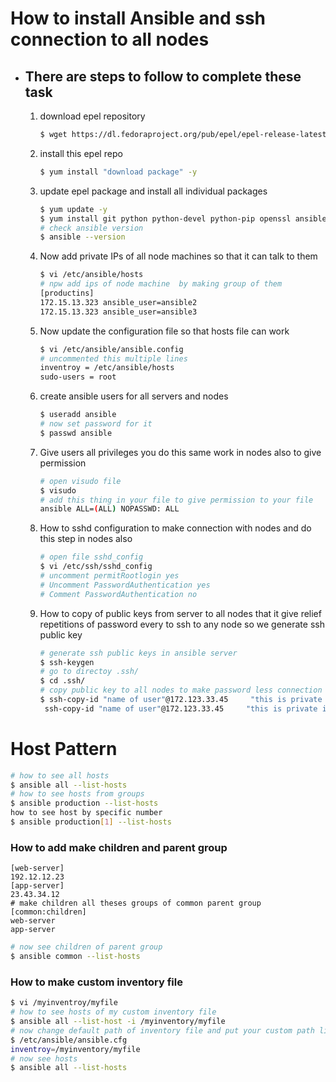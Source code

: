 

# How to install Ansible and ssh connection to all nodes

- ## There are steps to follow to complete these task

  1. download epel repository

     ```bash
     $ wget https://dl.fedoraproject.org/pub/epel/epel-release-latest-7.noarch.rpm
     ```

  2. install this epel repo

     ```bash
     $ yum install "download package" -y
     ```

  3. update epel package and install all individual packages

     ```bash
     $ yum update -y
     $ yum install git python python-devel python-pip openssl ansible -y
     # check ansible version
     $ ansible --version
     ```
     
  4. Now add private IPs of all node machines so that it can talk to them

     ```bash
     $ vi /etc/ansible/hosts
     # npw add ips of node machine  by making group of them
     [productins]
     172.15.13.323 ansible_user=ansible2
     172.15.13.323 ansible_user=ansible3
     ```
     
  5. Now update the configuration file so that hosts file can work

     ```bash
     $ vi /etc/ansible/ansible.config
     # uncommented this multiple lines
     inventroy = /etc/ansible/hosts
     sudo-users = root
     ```

  6. create ansible users  for all servers and nodes

     ```bash
     $ useradd ansible
     # now set password for it
     $ passwd ansible
     ```
     
  7. Give users all privileges you do this same work in nodes also to give permission
  
     ```bash
     # open visudo file
     $ visudo
     # add this thing in your file to give permission to your file
     ansible ALL=(ALL) NOPASSWD: ALL 
     ```
  
  8. How to sshd configuration to make connection with nodes and do this step in nodes also
  
     ```bash
     # open file sshd_config
     $ vi /etc/ssh/sshd_config
     # uncomment permitRootlogin yes
     # Uncomment PasswordAuthentication yes
     # Comment PasswordAuthentication no
     
     ```
     
  9. How to copy of public keys from server to all nodes that it give relief repetitions of password every to ssh to any node so we generate ssh public key
  
     ```bash
     # generate ssh public keys in ansible server
     $ ssh-keygen
     # go to directoy .ssh/
     $ cd .ssh/
     # copy public key to all nodes to make password less connection
     $ ssh-copy-id "name of user"@172.123.33.45     "this is private ip of nodes"
      ssh-copy-id "name of user"@172.123.33.45     "this is private ip of node for secpnd"
     
     ```
 # Host Pattern
 ```bash
# how to see all hosts
$ ansible all --list-hosts
# how to see hosts from groups
$ ansible production --list-hosts
 how to see host by specific number
$ ansible production[1] --list-hosts
 ```

### How to add make children and parent group

```basic
[web-server]
192.12.12.23
[app-server]
23.43.34.12
# make children all theses groups of common parent group
[common:children]
web-server
app-server
```

```bash
# now see children of parent group
$ ansible common --list-hosts
```

### How to make custom inventory file

```bash
$ vi /myinventroy/myfile
# how to see hosts of my custom inventory file
$ ansible all --list-host -i /myinventory/myfile
# now change default path of inventory file and put your custom path like this
$ /etc/ansible/ansible.cfg
inventroy=/myinventory/myfile
# now see hosts
$ ansible all --list-hosts 

```


